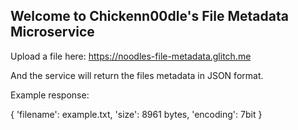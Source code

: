 ## Welcome to Chickenn00dle's File Metadata Microservice

Upload a file here: 
https://noodles-file-metadata.glitch.me

And the service will return the files metadata in JSON format.

Example response:

{
  'filename': example.txt,
  'size': 8961 bytes,
  'encoding': 7bit
}

